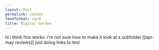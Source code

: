```yaml
---
layout: Post
permalink: /notes
feedformat: card
title: Digital Garden
---
```


hi i think this works. i'm not sure how to make it look at a subfolder [[apr-may reviews]] just doing links to test